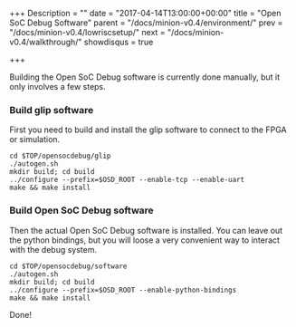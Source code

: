 +++
Description = ""
date = "2017-04-14T13:00:00+00:00"
title = "Open SoC Debug Software"
parent = "/docs/minion-v0.4/environment/"
prev = "/docs/minion-v0.4/lowriscsetup/"
next = "/docs/minion-v0.4/walkthrough/"
showdisqus = true

+++

Building the Open SoC Debug software is currently done manually, but
it only involves a few steps.

### Build glip software

First you need to build and install the glip software to connect to
the FPGA or simulation.

    cd $TOP/opensocdebug/glip
    ./autogen.sh
	mkdir build; cd build
	../configure --prefix=$OSD_ROOT --enable-tcp --enable-uart
	make && make install

### Build Open SoC Debug software

Then the actual Open SoC Debug software is installed. You can leave
out the python bindings, but you will loose a very convenient way to
interact with the debug system.

    cd $TOP/opensocdebug/software
    ./autogen.sh
	mkdir build; cd build
	../configure --prefix=$OSD_ROOT --enable-python-bindings
	make && make install

Done!
